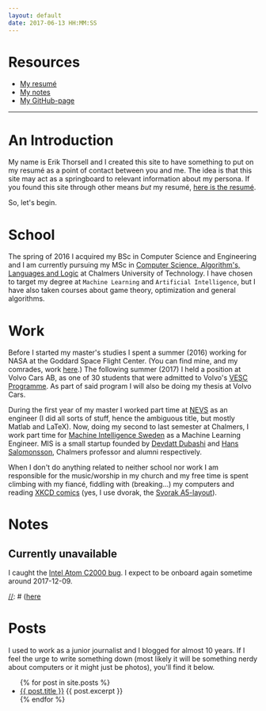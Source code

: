 ```yaml
---
layout: default
date: 2017-06-13 HH:MM:SS
---
```


# Resources #

* [My resumé]({{site.url}}/download/erikthorsell_cv.pdf)
* [My notes](https://wirsenius.se/index.php/s/0uiVskgkO6e9onr)
* [My GitHub-page](https://github.com/ErikThorsell)

---

# An Introduction #

My name is Erik Thorsell and I created this site to have something to put on my
resumé as a point of contact between you and me.
The idea is that this site may act as a springboard to relevant information
about my persona.
If you found this site through other means *but* my resumé, [here is the
resumé]({{site.url}}/download/erikthorsell_cv.pdf).

So, let's begin.


# School #

The spring of 2016 I acquired my BSc in Computer Science and Engineering and I
am currently pursuing my MSc in [Computer Science, Algorithm's, Languages and
Logic](https://www.chalmers.se/en/education/programmes/masters-info/Pages/Computer-Science-algorithms-languages-and-logic.aspx)
at Chalmers University of Technology.
I have chosen to target my degree at `Machine Learning` and `Artificial
Intelligence`, but I have also taken courses about game theory, optimization and
general algorithms.

# Work #

Before I started my master's studies I spent a summer (2016) working for NASA at
the Goddard Space Flight Center.
(You can find mine, and my comrades, work
[here](https://github.com/ErikThorsell/GSFC_Internship/).)
The following summer (2017) I held a position at Volvo Cars AB, as one of 30
students that were admitted to Volvo's [VESC
Programme](http://www.volvocars.com/intl/about/our-company/careers/students).
As part of said program I will also be doing my thesis at Volvo Cars.

During the first year of my master I worked part time at
[NEVS](https://www.nevs.com/en/) as an engineer (I did all sorts of stuff, hence
the ambiguous title, but mostly Matlab and LaTeX).
Now, doing my second to last semester at Chalmers, I work part time for [Machine
Intelligence Sweden](http://dataintelligence.se/) as a Machine Learning
Engineer. MIS is a small startup founded by [Devdatt
Dubashi](https://www.chalmers.se/en/Staff/Pages/dubhashi.aspx) and [Hans
Salomonsson](https://www.linkedin.com/in/hanssalomonsson/), Chalmers professor
and alumni respectively.

When I don't do anything related to neither school nor work I am responsible
for the music/worship in my church and my free time is spent climbing with my
fiancé, fiddling with (breaking...) my computers and reading [XKCD
comics](https://xkcd.com/1787/) (yes, I use dvorak, the [Svorak
A5-layout](http://aoeu.info/s/dvorak/images/svorak-A5.png)).


# Notes #

## Currently unavailable ##

I caught the [Intel Atom C2000 bug](https://www.theregister.co.uk/2017/02/06/cisco_intel_decline_to_link_product_warning_to_faulty_chip/).
I expect to be onboard again sometime around 2017-12-09.


[//]: # (I am a notorious note taker and throughout my education people have often asked)
[//]: # (me for notes, so I decided to upload all notes I take and share with the world.)
[//]: # (Currently they are shared through my Nextcloud installation and can be found)
[//]: # ([here](https://wirsenius.se/index.php/s/0uiVskgkO6e9onr.)

# Posts #

I used to work as a junior journalist and I blogged for almost 10 years. If I
feel the urge to write something down (most likely it will be something nerdy
about computers or it might just be photos), you'll find it below.

<ul>
  {% for post in site.posts %}
    <li>
      <a href="{{ post.url }}">{{ post.title }}</a>
      {{ post.excerpt }}
    </li>
  {% endfor %}
</ul>

